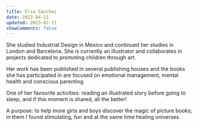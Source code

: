 ```yaml
---
title: Elsa Sánchez
date: 2022-04-11
updated: 2023-02-11
showComments: false
---
```


She studied Industrial Design in Mexico and continued her studies in London and Barcelona. She is currently an illustrator and collaborates in projects dedicated to promoting children through art.
<br>

Her work has been published in several publishing houses and the books she has participated in are focused on emotional management, mental health and conscious parenting.
<br>

One of her favourite activities: reading an illustrated story before going to sleep, and if this moment is shared, all the better!
<br>

A purpose: to help more girls and boys discover the magic of picture books; in them I found stimulating, fun and at the same time healing universes.